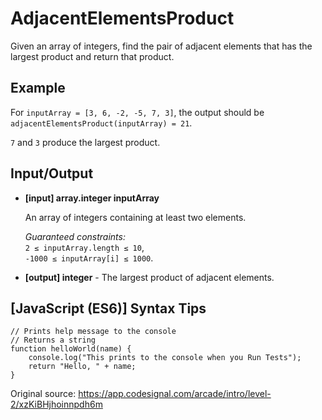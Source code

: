 # AdjacentElementsProduct

Given an array of integers, find the pair of adjacent elements that has the largest product and return that product.

## Example

For ```inputArray = [3, 6, -2, -5, 7, 3]```, the output should be
```adjacentElementsProduct(inputArray) = 21```.

```7``` and ```3``` produce the largest product.

## Input/Output

- **[input] array.integer inputArray**

    An array of integers containing at least two elements.

    *Guaranteed constraints:*  
    ```2 ≤ inputArray.length ≤ 10```,  
    ```-1000 ≤ inputArray[i] ≤ 1000```.

- **[output] integer**
        - The largest product of adjacent elements.

## [JavaScript (ES6)] Syntax Tips
```
// Prints help message to the console
// Returns a string
function helloWorld(name) {
    console.log("This prints to the console when you Run Tests");
    return "Hello, " + name;
}
```

Original source: https://app.codesignal.com/arcade/intro/level-2/xzKiBHjhoinnpdh6m